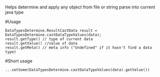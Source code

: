 Helps determine and apply any object from file or string parse into current java type

#Usage
````
DataTypesDetermine.ResultCastData result = DataTypesDetermine.castDataTypeValues(data);
result.getType() // type of current data
result.getValue() //value of data
result.getMeta() // meta info ("Undefined" if it hasn't find a data type)
````
#Short usage 
````
...setSome(DataTypesDetermine.castDataTypeValues(data).getValue())
````

